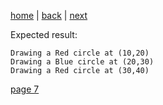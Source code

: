 [home](./page01.md) | [back](./page05.md) | [next](./page07.md)

Expected result:
```
Drawing a Red circle at (10,20)
Drawing a Blue circle at (20,30)
Drawing a Red circle at (30,40)
```


[page 7](./page07.md)
